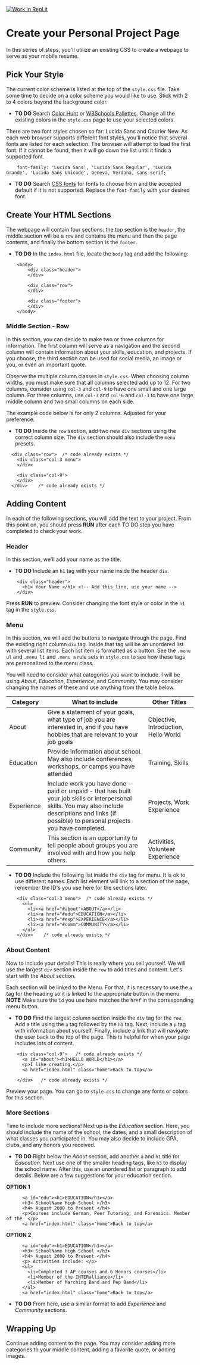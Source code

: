 [![Work in Repl.it](https://classroom.github.com/assets/work-in-replit-14baed9a392b3a25080506f3b7b6d57f295ec2978f6f33ec97e36a161684cbe9.svg)](https://classroom.github.com/online_ide?assignment_repo_id=3878445&assignment_repo_type=AssignmentRepo)
# Create your Personal Project Page
In this series of steps, you'll utilize an existing CSS to create a webpage to serve as your mobile resume. 

## Pick Your Style
The current color scheme is listed at the top of the `style.css` file. Take some time to decide on a color scheme you would like to use. Stick with 2 to 4 colors beyond the background color. 

- **TO DO** Search [Color Hunt](https://colorhunt.co/) or [W3Schools Pallettes](https://www.w3schools.com/colors/colors_palettes.asp). Change all the existing colors in the `style.css` page to use your selected colors. 

There are two font styles chosen so far: Lucida Sans and Courier New. As each web browser supports different font styles, you'll notice that several fonts are listed for each selection. The browser will attempt to load the first font. If it cannot be found, then it will go down the list until it finds a supported font. 

```
    font-family: 'Lucida Sans', 'Lucida Sans Regular', 'Lucida Grande', 'Lucida Sans Unicode', Geneva, Verdana, sans-serif;
```

- **TO DO** Search [CSS fonts](https://www.w3.org/Style/Examples/007/fonts.en.html) for fonts to choose from and the accepted default if it is not supported. Replace the `font-family` with your desired font. 


## Create Your HTML Sections
The webpage will contain four sections: the top section is the `header`, the middle section will be a `row` and contains the menu and then the page contents, and finally the bottom section is the `footer`. 
- **TO DO** In the `index.html` file, locate the `body` tag and add the following: 
```
    <body>
        <div class="header">
        </div>
        
        <div class="row">
        </div>
        
        <div class="footer">
        </div>
    </body>
```

### Middle Section - Row 
In this section, you can decide to make two or three columns for information. The first column will serve as a navigation and the second column will contain information about your skills, education, and projects. If you choose, the third section can be used for social media, an image or you, or even an important quote. 

Observe the multiple column classes in `style.css`. When choosing column widths, you must make sure that all columns selected add up to 12. For two columns, consider using `col-3` and `col-9` to have one small and one large column. For three columns, use `col-3` and `col-6` and `col-3` to have one large middle column and two small columns on each side. 

The example code below is for only 2 columns. Adjusted for your preference. 
- **TO DO** Inside the `row` section, add two new `div` sections using the correct column size. The `div` section should also include the `menu` presets. 

```
  <div class="row">  /* code already exists */
    <div class="col-3 menu">
    </div>

    <div class="col-9">
    </div>
  </div>    /* code already exists */
```

## Adding Content 
In each of the following sections, you will add the text to your project. From this point on, you should press **RUN** after each TO DO step you have completed to check your work. 

### Header 
In this section, we'll add your name as the title. 
- **TO DO** Include an `h1` tag with your name inside the header `div`. 

```
    <div class="header">
      <h1> Your Name </h1> <!-- Add this line, use your name -->
    </div>
```
Press **RUN** to preview. Consider changing the font style or color in the `h1` tag in the `style.css`. 

### Menu 
In this section, we will add the buttons to navigate through the page. Find the existing right column `div` tag. Inside that tag will be an unordered list with several list items. Each list item is formatted as a button. See the `.menu ul` and `.menu li` and `.menu a` rule sets in `style.css` to see how these tags are personalized to the menu class. 

You will need to consider what categories you want to include. I will be using *About*, *Education*, *Experience*, and *Community*. You may consider changing the names of these and use anything from the table below. 

| Category | What to include | Other Titles |
| --- | --- | --- |
| About | Give a statement of your goals, what type of job you are interested in, and if you have hobbies that are relevant to your job goals | Objective, Introduction, Hello World |
| Education | Provide information about school. May also include conferences, workshops, or camps you have attended | Training, Skills |
| Experience | Include work you have done - paid or unpaid - that has built your job skills or interpersonal skills. You may also include descriptions and links (if possible) to personal projects you have completed. | Projects, Work Experience |
| Community | This section is an opportunity to tell people about groups you are involved with and how you help others. | Activities, Volunteer Experience |

- **TO DO** Include the following list inside the `div` tag for menu. It is ok to use different names. Each list element will link to a section of the page, remember the ID's you use here for the sections later. 

```
    <div class="col-3 menu">  /* code already exists */
      <ul>
        <li><a href="#about">ABOUT</a></li>
        <li><a href="#edu">EDUCATION</a></li>
        <li><a href="#exp">EXPERIENCE</a></li>
        <li><a href="#comm">COMMUNITY</a></li>
      </ul>
    </div>    /* code already exists */
```

### About Content 
Now to include your details!  This is really where you sell yourself. We will use the largest `div` section inside the `row` to add titles and content. Let's start with the *About* section. 

Each section will be linked to the Menu. For that, it is necessary to use the `a` tag for the heading so it is linked to the appropriate button in the menu. **NOTE** Make sure the `id` you use here matches the `href` in the corresponding menu button. 

- **TO DO** Find the largest column section inside the `div` tag for the `row`. Add a title using the `a` tag followed by the `h1` tag. Next, include a `p` tag with information about yourself. Finally, include a link that will navigate the user back to the top of the page. This is helpful for when your page includes lots of content. 

```
    <div class="col-9">   /* code already exists */
      <a id="about"><h1>HELLO WORLD</h1></a>
      <p>I like creating.</p>
      <a href="index.html" class="home">Back to top</a>

    </div>   /* code already exists */
```

Preview your page. You can go to `style.css` to change any fonts or colors for this section. 

### More Sections 

Time to include more sections! Next up is the *Education* section. Here, you should include the name of the school, the dates, and a small description of what classes you participated in. You may also decide to include GPA, clubs, and any honors you received. 

- **TO DO** Right below the *About* section, add another `a` and `h1` title for *Education*. Next use one of the smaller heading tags, like `h3` to display the school name. After this, use an unordered list or paragraph to add details. Below are a few suggestions for your education section. 

**OPTION 1**
```
      <a id="edu"><h1>EDUCATION</h1></a>
      <h3> SchoolName High School </h3>
      <h4> August 2000 to Present </h4>
      <p>Courses include German, Peer Tutoring, and Forensics. Member of the  </p>
      <a href="index.html" class="home">Back to top</a>
```

**OPTION 2**
```
      <a id="edu"><h1>EDUCATION</h1></a>
      <h3> SchoolName High School </h3>
      <h4> August 2000 to Present </h4>
      <p> Activities include: </p>
      <ul>  
        <li>Completed 3 AP courses and 6 Honors courses</li>
        <li>Member of the INTERalliance</li>
        <li>Member of Marching Band and Pep Band</li>
      </ul>
      <a href="index.html" class="home">Back to top</a>
```

- **TO DO** From here, use a similar format to add *Experience* and *Community* sections. 

## Wrapping Up

Continue adding content to the page. You may consider adding more categories to your middle content, adding a favorite quote, or adding images. 
